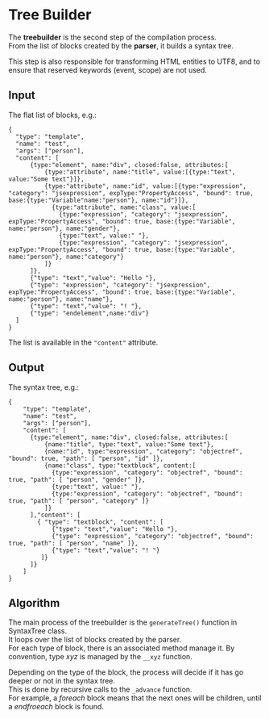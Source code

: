 # Tree Builder #

The **treebuilder** is the second step of the compilation process.  
From the list of blocks created by the **parser**, it builds a syntax tree.  
  
This step is also responsible for transforming HTML entities to UTF8, and to ensure that reserved keywords (event, scope) are not used.

## Input ##
The flat list of blocks, e.g.:
```
{
  "type": "template",
  "name": "test",
  "args": ["person"],
  "content": [
      {type:"element", name:"div", closed:false, attributes:[
          {type:"attribute", name:"title", value:[{type:"text", value:"Some text"}]},
          {type:"attribute", name:"id", value:[{type:"expression", "category": "jsexpression", expType:"PropertyAccess", "bound": true, base:{type:"Variable"name:"person"}, name:"id"}]},
            {type:"attribute", name:"class", value:[
              {type:"expression", "category": "jsexpression", expType:"PropertyAccess", "bound": true, base:{type:"Variable", name:"person"}, name:"gender"},
              {type:"text", value:" "},
              {type:"expression", "category": "jsexpression", expType:"PropertyAccess", "bound": true, base:{type:"Variable", name:"person"}, name:"category"}
          ]}
      ]},
      {"type": "text","value": "Hello "},
      {"type": "expression", "category": "jsexpression", expType:"PropertyAccess", "bound": true, base:{type:"Variable", name:"person"}, name:"name"},
      {"type": "text","value": "! "},
      {"type": "endelement",name:"div"}
  ]
}
```
The list is available in the `"content"` attribute.

## Output ##
The syntax tree, e.g.:
```
{
    "type": "template",
    "name": "test",
    "args": ["person"],
    "content": [
      {type:"element", name:"div", closed:false, attributes:[
          {name:"title", type:"text", value:"Some text"},
          {name:"id", type:"expression", "category": "objectref", "bound": true, "path": [ "person", "id" ]},
          {name:"class", type:"textblock", content:[
            {type:"expression", "category": "objectref", "bound": true, "path": [ "person", "gender" ]},
            {type:"text", value:" "},
            {type:"expression", "category": "objectref", "bound": true, "path": [ "person", "category" ]}
          ]}
      ],"content": [
        { "type": "textblock", "content": [
            {"type": "text","value": "Hello "},
            {"type": "expression", "category": "objectref", "bound": true, "path": [ "person", "name" ]},
            {"type": "text","value": "! "}
         ]}
      ]}
    ]
}
```

## Algorithm ##
The main process of the treebuilder is the `generateTree()` function in SyntaxTree class.  
It loops over the list of blocks created by the parser.  
For each type of block, there is an associated method manage it. By convention, type *xyz* is managed by the `__xyz` function.  

Depending on the type of the block, the process will decide if it has go deeper or not in the syntax tree.  
This is done by recursive calls to the `_advance` function.  
For example, a *foreach* block means that the next ones will be children, until a *endfroeach* block is found.  
